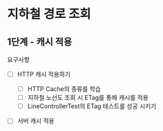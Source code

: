 # 지하철 경로 조회

## 1단계 - 캐시 적용
요구사항
 + [ ] HTTP 캐시 적용하기
   + [ ] HTTP Cache의 종류를 학습
   + [ ] 지하철 노선도 조회 시 ETag를 통해 캐시를 적용
   + [ ] LineControllerTest의 ETag 테스트를 성공 시키기
 + [ ] 서버 캐시 적용
 